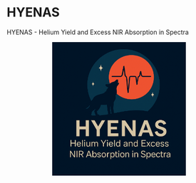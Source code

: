# HYENAS
HYENAS - Helium Yield and Excess NIR Absorption in Spectra

<p align="center">
  <img src="HYENA_logo.png" alt="HYENAS logo" width="300"/>
</p>
